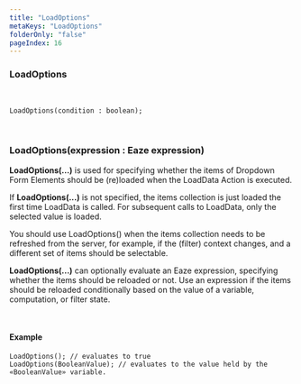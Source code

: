 ```yaml
---
title: "LoadOptions"
metaKeys: "LoadOptions"
folderOnly: "false"
pageIndex: 16
---
```


### LoadOptions

<br/>

```
LoadOptions(condition : boolean);
```

<br/>

### LoadOptions(expression : Eaze expression)

**LoadOptions(…)** is used for specifying whether the items of Dropdown Form Elements should be (re)loaded when the LoadData Action is executed.

If **LoadOptions(...)** is not specified, the items collection is just loaded the first time LoadData is called. For subsequent calls to LoadData, only the selected value is loaded.

You should use LoadOptions() when the items collection needs to be refreshed from the server, for example, if the (filter) context changes, and a different set of items should be selectable. 

**LoadOptions(...)** can optionally evaluate an Eaze expression, specifying whether the items should be reloaded or not. Use an expression if the items should be reloaded conditionally based on the value of a variable, computation, or filter state. 

<br/>

#### Example 
>
```
LoadOptions(); // evaluates to true
LoadOptions(BooleanValue); // evaluates to the value held by the «BooleanValue» variable.
```
